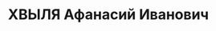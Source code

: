 ---
title: ХВЫЛЯ Афанасий Иванович
description: "народився 1907, с. Сваром’я Київської губ., українець, член КП(б)У,\
  \ освіта вища, \n  прож. Житомирська обл., м. Новоград-Волинськ, голова окрради\
  \ Тсоавіахіму \n  Заарештований 22 вересня 1937 р., обвинувачувався за ст. 54-7,\
  \ 54-8, 54-11 КК УРСР \n  ВК ВС СРСР 25 грудня 1937 р. засуджений до розстрілу \n\
  \  вирок виконано 26 грудня 1937 р. у м. Київ. \n  реабілітований у 1965 р."
---